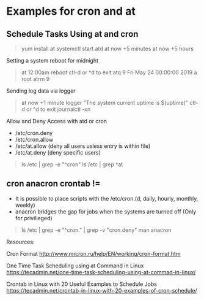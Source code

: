 # Examples for cron and at

## Schedule Tasks Using at and cron

> yum install at
> systemctl start atd
> at now +5 minutes
> at now +5 hours

Setting a system reboot for midnight
> at 12:00am
> reboot
ctl-d or ^d to exit
> atq
9       Fri May 24 00:00:00 2019 a root
> atrm 9

Sending log data via logger
> at now +1 minute
> logger "The system current uptime is $(uptime)"
ctl-d or ^d to exit
> journalctl -xn

Allow and Deny Access with atd or cron

- /etc/cron.deny
- /etc/cron.allow
- /etc/at.allow (deny all users usless entry is within file)
- /etc/at.deny (deny specific users)

> ls /etc | grep -e "^cron"
> ls /etc | grep ^at

## cron anacron crontab !=

- It is possible to place scripts with the /etc/cron.(d, daily, hourly, monthly, weekly)
- anacron bridges the gap for jobs when the systems are turned off (Only for privilieged)

> ls /etc | grep -e "^cron\." | grep -v "cron.deny"
> man anacron

Resources:

Cron Format
http://www.nncron.ru/help/EN/working/cron-format.htm

One Time Task Scheduling using at Command in Linux
https://tecadmin.net/one-time-task-scheduling-using-at-commad-in-linux/

Crontab in Linux with 20 Useful Examples to Schedule Jobs
https://tecadmin.net/crontab-in-linux-with-20-examples-of-cron-schedule/

